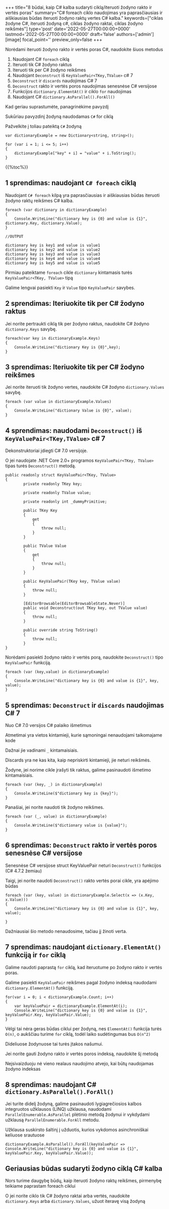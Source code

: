 +++
title="8 būdai, kaip C# kalba sudaryti ciklą/iteruoti žodyno rakto ir vertės poras"
summary="C# foreach ciklo naudojimas yra paprasčiausias ir aiškiausias būdas iteruoti žodyno raktų vertes C# kalba."
keywords=["ciklas žodyne C#, iteruoti žodyną c#, ciklas žodyno raktai, ciklas žodyno reikšmės"]
type='post'
date='2022-05-27T00:00:00+0000'
lastmod='2022-05-27T00:00:00+0000'
draft='false'
authors=['admin']
[image]
focal_point=''
preview_only=false
+++

Norėdami iteruoti žodyno rakto ir vertės poras C#, naudokite šiuos metodus

1. Naudojant C# `foreach` ciklą
2. Iteruoti tik C# žodyno raktus
3. Iteruoti tik per C# žodyno reikšmes
4. Naudojant `Deconstruct` iš `KeyValuePair<TKey,TValue>` c# 7
5. `Deconstruct` ir `discards` naudojimas C# 7 
6. `Deconstruct` rakto ir vertės poros naudojimas senesnėse C# versijose
7. Funkcijos `dictionary.ElementAt()` ir ciklo `for` naudojimas
8. Naudojant C# `dictionary.AsParallel().ForAll()` 

Kad geriau suprastumėte, panagrinėkime pavyzdį 

Sukūriau pavyzdinį žodyną naudodamas `C#` for ciklą

Pažvelkite į toliau pateiktą `C#` žodyną

```
var dictionaryExample = new Dictionary<string, string>();

for (var i = 1; i <= 5; i++)
{
    dictionaryExample["key" + i] = "value" + i.ToString();
}
```

{{%toc%}}

## 1 sprendimas: naudojant `C# foreach` ciklą

Naudojant `C# foreach` kilpą yra paprasčiausias ir aiškiausias būdas iteruoti žodyno raktų reikšmes C# kalba.

```
foreach (var dictionary in dictionaryExample)
{
    Console.WriteLine("dictionary key is {0} and value is {1}", dictionary.Key, dictionary.Value);
}

//OUTPUT

dictionary key is key1 and value is value1
dictionary key is key2 and value is value2
dictionary key is key3 and value is value3
dictionary key is key4 and value is value4
dictionary key is key5 and value is value5
```

Pirmiau pateiktame `foreach` cikle `dictionary` kintamasis turės `KeyValuePair<TKey, TValue>` tipą 

Galime lengvai pasiekti `Key` ir `Value` tipo `KeyValuePair` savybes.

## 2 sprendimas: Iteriuokite tik per C# žodyno raktus

Jei norite pertraukti ciklą tik per žodyno raktus, naudokite C# žodyno `dictionary.Keys` savybę.

```
foreach(var key in dictionaryExample.Keys)
{
    Console.WriteLine("dictionary Key is {0}",key);
}
```

## 3 sprendimas: Iteriuokite tik per C# žodyno reikšmes

Jei norite iteruoti tik žodyno vertes, naudokite C# žodyno `dictionary.Values` savybę.

```
foreach (var value in dictionaryExample.Values)
{
    Console.WriteLine("dictionary Value is {0}", value);
}
```

## 4 sprendimas: naudodami `Deconstruct()` iš `KeyValuePair<TKey,TValue>` c# 7

Dekonstruktoriai įdiegti C# 7.0 versijoje.
 
O jei naudojate .NET Core 2.0+ programos `KeyValuePair<TKey, TValue>` tipas turės `Deconstruct()` metodą.

```
public readonly struct KeyValuePair<TKey, TValue>
{
        private readonly TKey key;

        private readonly TValue value;

        private readonly int _dummyPrimitive;

        public TKey Key
        {
            get
            {
                throw null;
            }
        }

        public TValue Value
        {
            get
            {
                throw null;
            }
        }

        public KeyValuePair(TKey key, TValue value)
        {
            throw null;
        }

        [EditorBrowsable(EditorBrowsableState.Never)]
        public void Deconstruct(out TKey key, out TValue value)
        {
            throw null;
        }

        public override string ToString()
        {
            throw null;
        }
}
```

Norėdami pasiekti žodyno rakto ir vertės porą, naudokite `Deconstruct()` tipo `KeyValuePair` funkciją.

```
foreach (var (key,value) in dictionaryExample)
{
    Console.WriteLine("dictionary key is {0} and value is {1}", key, value);
}
```

## 5 sprendimas: `Deconstruct` ir `discards` naudojimas C# 7 

Nuo C# 7.0 versijos C# palaiko išmetimus 

Atmetimai yra vietos kintamieji, kurie sąmoningai nenaudojami taikomajame kode 

Dažnai jie vadinami `_` kintamaisiais.

Discards yra ne kas kita, kaip nepriskirti kintamieji, jie neturi reikšmės.

Žodyne, jei norime cikle įrašyti tik raktus, galime pasinaudoti išmetimo kintamaisiais.

```
foreach (var (key, _) in dictionaryExample)
{
    Console.WriteLine($"dictionary key is {key}");
}
```
Panašiai, jei norite naudoti tik žodyno reikšmes.

```
foreach (var (_, value) in dictionaryExample)
{
    Console.WriteLine($"dictionary value is {value}");
}
```

## 6 sprendimas: `Deconstruct` rakto ir vertės poros senesnėse C# versijose


Senesnėse C# versijose struct KeyValuePair neturi `Deconstruct()` funkcijos (C# 4.7.2 žemiau) 

Taigi, jei norite naudoti `Deconstruct()` rakto vertės porai cikle, yra apėjimo būdas 

```
foreach (var (key, value) in dictionaryExample.Select(x => (x.Key, x.Value)))
{
    Console.WriteLine("dictionary key is {0} and value is {1}", key, value);

}
```

Dažniausiai šio metodo nenaudosime, tačiau jį žinoti verta.

## 7 sprendimas: naudojant `dictionary.ElementAt()` funkciją ir `for` ciklą

Galime naudoti paprastą `for` ciklą, kad iteruotume po žodyno rakto ir vertės poras.

Galime pasiekti `KeyValuePair` reikšmes pagal žodyno indeksą naudodami `dictionary.ElementAt()` funkciją.

```
for(var i = 0; i < dictionaryExample.Count; i++)
{
    var keyValuePair = dictionaryExample.ElementAt(i);
    Console.WriteLine("dictionary key is {0} and value is {1}", keyValuePair.Key, keyValuePair.Value);
}
```

Vėlgi tai nėra geras būdas ciklui per žodyną, nes `ElementAt()` funkcija turės `O(n)`, o aukščiau turime `for` ciklą, todėl laiko sudėtingumas bus `O(n^2)` 

Dideliuose žodynuose tai turės įtakos našumui.

Jei norite gauti žodyno rakto ir vertės poros indeksą, naudokite šį metodą 

Neįsivaizduoju nė vieno realaus naudojimo atvejo, kai būtų naudojamas žodyno indeksas 

## 8 sprendimas: naudojant C# `dictionary.AsParallel().ForAll()`

Jei turite didelį žodyną, galime pasinaudoti lygiagrečiosios kalbos integruotos užklausos (LINQ) užklausa, naudodami `ParallelEnumerable.AsParallel` plėtinio metodą žodynui ir vykdydami užklausą `ParallelEnumerable.ForAll` metodu.

Užklausa suskirsto šaltinį į užduotis, kurios vykdomos asinchroniškai keliuose srautuose

```
dictionaryExample.AsParallel().ForAll(keyValuePair => 
Console.WriteLine("dictionary key is {0} and value is {1}", keyValuePair.Key, keyValuePair.Value));
```

## Geriausias būdas sudaryti žodyno ciklą C# kalba 

Nors turime daugybę būdų, kaip iteruoti žodyno raktų reikšmes, pirmenybę teikiame paprastam foreach ciklui 

O jei norite ciklo tik C# žodyno raktai arba vertės, naudokite `dictionary.Keys` arba `dictionary.Values`, užuot iteravę visą žodyną 







